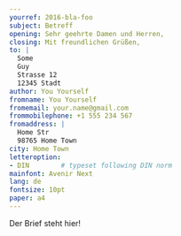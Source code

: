 ```yaml
---
yourref: 2016-bla-foo
subject: Betreff
opening: Sehr geehrte Damen und Herren,
closing: Mit freundlichen Grüßen,
to: |
  Some  
  Guy  
  Strasse 12  
  12345 Stadt
author: You Yourself
fromname: You Yourself
fromemail: your.name@gmail.com
frommobilephone: +1 555 234 567
fromaddress: |
  Home Str  
  98765 Home Town
city: Home Town
letteroption:
- DIN        # typeset following DIN norm
mainfont: Avenir Next
lang: de
fontsize: 10pt
paper: a4
---
```

Der Brief steht hier!
